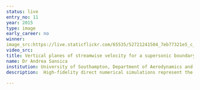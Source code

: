 ```yaml
---
status: live
entry_no: 11
year: 2015
type: image 
early_career: no 
winner: 
image_src:https://live.staticflickr.com/65535/52721241504_7eb77321e5_c_d.jpg
video_src: 
title: Vertical planes of streamwise velocity for a supersonic boundary-layer.
name: Dr Andrea Sansica
institution: University of Southampton, Department of Aerodynamics and Flight Mechanics
description:  High-fidelity direct numerical simulations represent the richest source of information in computational fluid dynamics. The computing effort needed to resolve all the significant spatial and temporal scales is however enormous and often prohibitive. The computational resources available in ARCHER allow numerical meshes of hundreds of millions of points and made possible to study fundamental flow configurations that only 10-15 years ago were simply unimaginable.<br /> <br />  The interest is here focused on the impingement location effect of a shock-wave onto a supersonic boundary-layer that is experiencing transition to turbulence at a Mach number of 1.5. The presence of the shock-wave accelerates transition and different structures of interaction exist depending on the nature of the boundary-layer at the impingement location.
  
---
```

